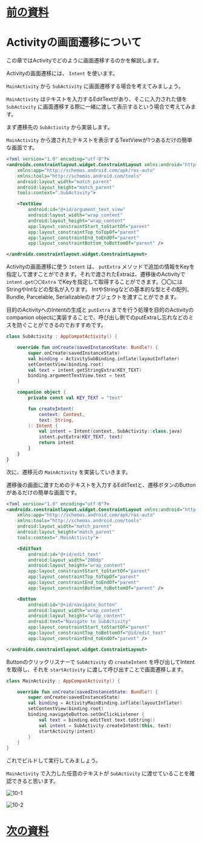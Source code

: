 # [前の資料](./09-DataBindingについて.md)
# Activityの画面遷移について

この章ではActivityでどのように画面遷移するのかを解説します。

Activityの画面遷移には、 `Intent` を使います。

`MainActivity` から `SubActivity` に画面遷移する場合を考えてみましょう。

`MainActivity` はテキストを入力するEditTextがあり、そこに入力された値を `SubActivity` に画面遷移する際に一緒に渡して表示するという場合で考えてみます。

まず遷移先の `SubActivity` から実装します。

`MainActivity` から渡されたテキストを表示するTextViewが1つあるだけの簡単な画面です。

```xml
<?xml version="1.0" encoding="utf-8"?>
<androidx.constraintlayout.widget.ConstraintLayout xmlns:android="http://schemas.android.com/apk/res/android"
    xmlns:app="http://schemas.android.com/apk/res-auto"
    xmlns:tools="http://schemas.android.com/tools"
    android:layout_width="match_parent"
    android:layout_height="match_parent"
    tools:context=".SubActivity">

    <TextView
        android:id="@+id/argument_text_view"
        android:layout_width="wrap_content"
        android:layout_height="wrap_content"
        app:layout_constraintStart_toStartOf="parent"
        app:layout_constraintTop_toTopOf="parent"
        app:layout_constraintEnd_toEndOf="parent"
        app:layout_constraintBottom_toBottomOf="parent" />

</androidx.constraintlayout.widget.ConstraintLayout>
```

Activityの画面遷移に使う `Intent` は、 `putExtra` メソッドで追加の情報をKeyを指定して渡すことができます。それで渡されたExtraは、遷移後のActivityで `intent.get〇〇Extra` でKeyを指定して取得することができます。〇〇にはStringやIntなどの型名が入ります。 IntやStringなどの基本的な型とその配列、Bundle, Parcelable, Serializableのオブジェクトを渡すことができます。

目的のActivityへのIntentの生成と `putExtra` までを行う処理を目的のActivityのcompanion objectに実装することで、呼び出し側でのputExtraし忘れなどのミスを防ぐことができるのでおすすめです。

```kotlin
class SubActivity : AppCompatActivity() {

    override fun onCreate(savedInstanceState: Bundle?) {
        super.onCreate(savedInstanceState)
        val binding = ActivitySubBinding.inflate(layoutInflater)
        setContentView(binding.root)
        val text = intent.getStringExtra(KEY_TEXT)
        binding.argumentTextView.text = text
    }

    companion object {
        private const val KEY_TEXT = "text"

        fun createIntent(
            context: Context,
            text: String,
        ): Intent {
            val intent = Intent(context, SubActivity::class.java)
            intent.putExtra(KEY_TEXT, text)
            return intent
        }
    }
}
```

次に、遷移元の `MainActivity` を実装していきます。

遷移後の画面に渡すためのテキストを入力するEditTextと、遷移ボタンのButtonがあるだけの簡単な画面です。

```xml
<?xml version="1.0" encoding="utf-8"?>
<androidx.constraintlayout.widget.ConstraintLayout xmlns:android="http://schemas.android.com/apk/res/android"
    xmlns:app="http://schemas.android.com/apk/res-auto"
    xmlns:tools="http://schemas.android.com/tools"
    android:layout_width="match_parent"
    android:layout_height="match_parent"
    tools:context=".MainActivity">

    <EditText
        android:id="@+id/edit_text"
        android:layout_width="200dp"
        android:layout_height="wrap_content"
        app:layout_constraintStart_toStartOf="parent"
        app:layout_constraintTop_toTopOf="parent"
        app:layout_constraintEnd_toEndOf="parent"
        app:layout_constraintBottom_toBottomOf="parent" />

    <Button
        android:id="@+id/navigate_button"
        android:layout_width="wrap_content"
        android:layout_height="wrap_content"
        android:text="Navigate to SubActivity"
        app:layout_constraintStart_toStartOf="parent"
        app:layout_constraintTop_toBottomOf="@id/edit_text"
        app:layout_constraintEnd_toEndOf="parent" />

</androidx.constraintlayout.widget.ConstraintLayout>
```

Buttonのクリックリスナーで `SubActivity` の `createIntent` を呼び出してIntentを取得し、それを `startActivity` に渡して呼び出すことで画面遷移します。

```kotlin
class MainActivity : AppCompatActivity() {

    override fun onCreate(savedInstanceState: Bundle?) {
        super.onCreate(savedInstanceState)
        val binding = ActivityMainBinding.inflate(layoutInflater)
        setContentView(binding.root)
        binding.navigateButton.setOnClickListener {
            val text = binding.editText.text.toString()
            val intent = SubActivity.createIntent(this, text)
            startActivity(intent)
        }
    }
}
```

これでビルドして実行してみましょう。

`MainActivity` で入力した任意のテキストが `SubActivity` に渡せていることを確認できると思います。

![10-1](image/10-1.png)

![10-2](image/10-2.png)

# [次の資料](./11-Fragmentの画面遷移について.md)
